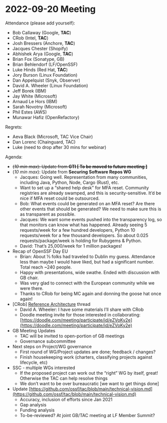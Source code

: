 # **2022-09-20 Meeting**

Attendance (please add yourself):



* Bob Callaway (Google, **TAC**)
* CRob (Intel, **TAC**)
* Josh Bressers (Anchore, **TAC**)
* Jacques Chester (Shopify)
* Abhishek Arya (Google, **TAC**)
* Brian Fox (Sonatype, GB)
* Brian Behlendorf (LF/OpenSSF)
* Luke Hinds (Red Hat, **TAC**)
* Jory Burson (Linux Foundation)
* Dan Appelquist (Snyk, Observer)
* David A. Wheeler (Linux Foundation)
* Jeff Borek (IBM)
* Jay White (Microsoft)
* Arnaud Le Hors (IBM)
* Sarah Novotny (Microsoft)
* Phil Estes (AWS)
* Munawar Hafiz (OpenRefactory)

Regrets:



* Aeva Black (Microsoft, TAC Vice Chair)
* Dan Lorenc (Chainguard, TAC)
* Luke (need to drop after 30 mins for webinar)

Agenda:



* ~~(_10 min max_): Update from **GTI [ To be moved to future meeting ]**~~
* (_10 min max_): Update from **Securing Software Repos WG**
    * Jacques: Going well. Representation from many communities, including Java, Python, Node, Cargo (Rust), etc.
    * Want to set up a “shared help desk” for MFA reset. Community registries are already swamped, and this is security-sensitive. It’d be nice if MFA reset could be outsourced.
    * Bob: What events could be generated on an MFA reset? Are there other events that should be generated? We need to make sure this is as transparent as possible.
    * Jacques: We want some events pushed into the transparency log, so that monitors can know what has happened. Already seeing 5 requests/week for a few hundred developers, Python 10 requests/week for a few thousand developers. So about 0.025 requests/package/week is holding for Rubygems & Python.
    * David: That’s 25,000/week for 1 million packages!
* Recap of OpenSSF Day EU
    * Brian: About ⅓ folks had traveled to Dublin my guess. Attendance less than maybe I would have liked, but had a significant number. Total reach ~240 people.
    * Happy with presentations, wide swathe. Ended with discussion with GB chair.
    * Was very glad to connect with the European community while we were there.
    * Thanks to CRob for being MC again and donning the goose hat once again!
* [CRob] [Reference Architecture](https://lists.openssf.org/g/openssf-tac/topic/93559175#583) thread
    * David A. Wheeler: I have some materials I’ll share with CRob
    * Doodle meeting invite for those interested in collaborating: [https://doodle.com/meeting/participate/id/eZVoKy2e](https://doodle.com/meeting/participate/id/eZVoKy2e) 
* GB Meeting Updates
    * TAC will be invited to open-portion of GB meetings
    * Governance subcommittee
* Next steps on Project/WG governance
    * First round of WG/Project updates are done; feedback / changes?
    * Finish housekeeping work (charters, classifying projects against lifecycle, etc)
* SSC - multiple WGs interested
    * If the proposed project can work out the “right” WG by itself, great! Otherwise the TAC can help resolve things
    * We don’t want to be over bureaucratic [we want to get things done]
* Update [https://github.com/ossf/tac/blob/main/technical-vision.md](https://github.com/ossf/tac/blob/main/technical-vision.md)	
    * Accuracy, inclusion of efforts since Jan 2021
    * Gap analysis
    * Funding analysis
    * To-be-reviewed? At joint GB/TAC meeting at LF Member Summit?



